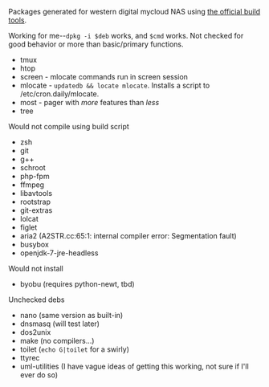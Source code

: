 Packages generated for western digital mycloud NAS using [the official build tools](http://support.wdc.com/product/download.asp?groupid=904&sid=233&lang=en).

Working for me--`dpkg -i $deb` works, and `$cmd` works. Not checked for good behavior or more than basic/primary functions.
- tmux
- htop
- screen - mlocate commands run in screen session
- mlocate - `updatedb && locate mlocate`. Installs a script to /etc/cron.daily/mlocate.
- most - pager with *more* features than *less*
- tree

Would not compile using build script
- zsh
- git
- g++
- schroot
- php-fpm
- ffmpeg
- libavtools
- rootstrap
- git-extras
- lolcat
- figlet
- aria2 (A2STR.cc:65:1: internal compiler error: Segmentation fault)
- busybox
- openjdk-7-jre-headless

Would not install
- byobu (requires python-newt, tbd)

Unchecked debs
- nano (same version as built-in)
- dnsmasq (will test later)
- dos2unix
- make (no compilers...)
- toilet (`echo G|toilet` for a swirly)
- ttyrec
- uml-utilities (I have vague ideas of getting this working, not sure if I'll ever do so)

